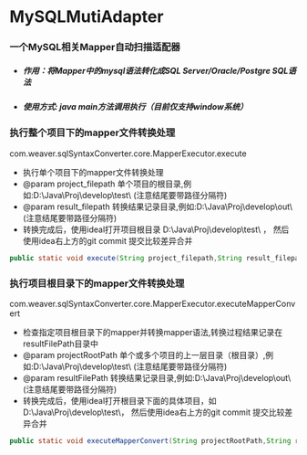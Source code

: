 # MySQLMutiAdapter

### 一个MySQL相关Mapper自动扫描适配器 

- ##### 作用：将Mapper中的mysql语法转化成SQL Server/Oracle/Postgre SQL语法

- ##### 使用方式: java main方法调用执行（目前仅支持window系统）

### 执行整个项目下的mapper文件转换处理

 com.weaver.sqlSyntaxConverter.core.MapperExecutor.execute

   * 执行单个项目下的mapper文件转换处理
   * @param project_filepath  单个项目的根目录,例如:D:\Java\Proj\develop\test\ (注意结尾要带路径分隔符)
   * @param result_filepath 转换结果记录目录,例如:D:\Java\Proj\develop\out\ (注意结尾要带路径分隔符)
   * 转换完成后，使用ideal打开项目根目录 D:\Java\Proj\develop\test\ ， 然后使用idea右上方的git commit 提交比较差异合并

```java
public static void execute(String project_filepath,String result_filepath)
```

### 执行项目根目录下的mapper文件转换处理

com.weaver.sqlSyntaxConverter.core.MapperExecutor.executeMapperConvert

- 检查指定项目根目录下的mapper并转换mapper语法,转换过程结果记录在resultFilePath目录中
- @param projectRootPath  单个或多个项目的上一层目录（根目录）,例如:D:\Java\Proj\develop\test\ (注意结尾要带路径分隔符)
- @param resultFilePath   转换结果记录目录,例如:D:\Java\Proj\develop\out\   (注意结尾要带路径分隔符)
- 
  转换完成后，使用ideal打开根目录下面的具体项目，如 D:\Java\Proj\develop\test\， 然后使用idea右上方的git commit 提交比较差异合并

```java
public static void executeMapperConvert(String projectRootPath,String resultFilePath);
```
